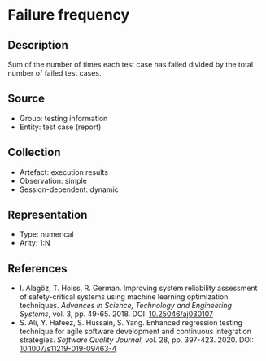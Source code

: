 # Failure frequency

## Description

Sum of the number of times each test case has failed divided by the total number of failed test cases.

## Source

* Group: testing information
* Entity: test case (report)

## Collection

* Artefact: execution results
* Observation: simple
* Session-dependent: dynamic

## Representation

* Type: numerical
* Arity: 1:N

## References

* I. Alagöz, T. Hoiss, R. German. Improving system reliability assessment of safety-critical systems using machine learning optimization techniques. *Advances in Science, Technology and Engineering Systems*, vol. 3, pp. 49-65. 2018. DOI: [10.25046/aj030107](https://www.doi.org/10.25046/aj030107)
* S. Ali, Y. Hafeez, S. Hussain, S. Yang. Enhanced regression testing technique for agile software development and continuous integration strategies. *Software Quality Journal*, vol. 28, pp. 397-423. 2020. DOI: [10.1007/s11219-019-09463-4](https://www.doi.org/10.1007/s11219-019-09463-4)
